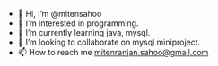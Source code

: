 - 👋 Hi, I’m @mitensahoo
- 👀 I’m interested in programming.
- 🌱 I’m currently learning java, mysql.
- 💞️ I’m looking to collaborate on mysql miniproject.
- 📫 How to reach me mitenranjan.sahoo@gmail.com

<!---
mitensahoo/mitensahoo is a ✨ special ✨ repository because its `README.md` (this file) appears on your GitHub profile.
You can click the Preview link to take a look at your changes.
--->
